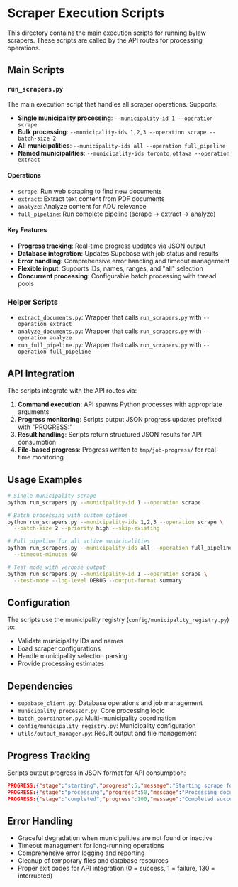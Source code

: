 # Scraper Execution Scripts

This directory contains the main execution scripts for running bylaw scrapers. These scripts are called by the API routes for processing operations.

## Main Scripts

### `run_scrapers.py`
The main execution script that handles all scraper operations. Supports:

- **Single municipality processing**: `--municipality-id 1 --operation scrape`
- **Bulk processing**: `--municipality-ids 1,2,3 --operation scrape --batch-size 2`
- **All municipalities**: `--municipality-ids all --operation full_pipeline`
- **Named municipalities**: `--municipality-ids toronto,ottawa --operation extract`

#### Operations
- `scrape`: Run web scraping to find new documents
- `extract`: Extract text content from PDF documents
- `analyze`: Analyze content for ADU relevance
- `full_pipeline`: Run complete pipeline (scrape → extract → analyze)

#### Key Features
- **Progress tracking**: Real-time progress updates via JSON output
- **Database integration**: Updates Supabase with job status and results
- **Error handling**: Comprehensive error handling and timeout management
- **Flexible input**: Supports IDs, names, ranges, and "all" selection
- **Concurrent processing**: Configurable batch processing with thread pools

### Helper Scripts
- `extract_documents.py`: Wrapper that calls `run_scrapers.py` with `--operation extract`
- `analyze_documents.py`: Wrapper that calls `run_scrapers.py` with `--operation analyze`
- `run_full_pipeline.py`: Wrapper that calls `run_scrapers.py` with `--operation full_pipeline`

## API Integration

The scripts integrate with the API routes via:

1. **Command execution**: API spawns Python processes with appropriate arguments
2. **Progress monitoring**: Scripts output JSON progress updates prefixed with "PROGRESS:"
3. **Result handling**: Scripts return structured JSON results for API consumption
4. **File-based progress**: Progress written to `tmp/job-progress/` for real-time monitoring

## Usage Examples

```bash
# Single municipality scrape
python run_scrapers.py --municipality-id 1 --operation scrape

# Batch processing with custom options
python run_scrapers.py --municipality-ids 1,2,3 --operation scrape \
  --batch-size 2 --priority high --skip-existing

# Full pipeline for all active municipalities
python run_scrapers.py --municipality-ids all --operation full_pipeline \
  --timeout-minutes 60

# Test mode with verbose output
python run_scrapers.py --municipality-id 1 --operation scrape \
  --test-mode --log-level DEBUG --output-format summary
```

## Configuration

The scripts use the municipality registry (`config/municipality_registry.py`) to:
- Validate municipality IDs and names
- Load scraper configurations
- Handle municipality selection parsing
- Provide processing estimates

## Dependencies

- `supabase_client.py`: Database operations and job management
- `municipality_processor.py`: Core processing logic
- `batch_coordinator.py`: Multi-municipality coordination
- `config/municipality_registry.py`: Municipality configuration
- `utils/output_manager.py`: Result output and file management

## Progress Tracking

Scripts output progress in JSON format for API consumption:

```json
PROGRESS:{"stage":"starting","progress":5,"message":"Starting scrape for City of Toronto","timestamp":"2025-08-05T03:48:09.630652"}
PROGRESS:{"stage":"processing","progress":50,"message":"Processing documents","municipality_id":1}
PROGRESS:{"stage":"completed","progress":100,"message":"Completed successfully","documents_found":42}
```

## Error Handling

- Graceful degradation when municipalities are not found or inactive
- Timeout management for long-running operations
- Comprehensive error logging and reporting
- Cleanup of temporary files and database resources
- Proper exit codes for API integration (0 = success, 1 = failure, 130 = interrupted)